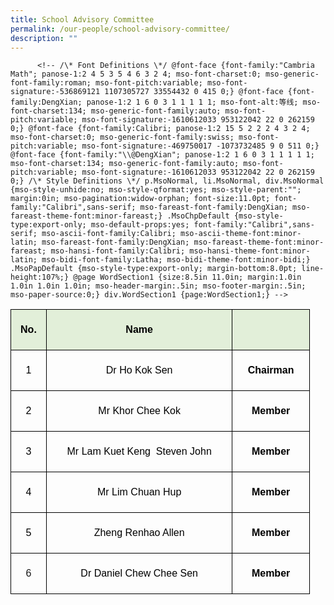```yaml
---
title: School Advisory Committee
permalink: /our-people/school-advisory-committee/
description: ""
---
```

          <!-- /\* Font Definitions \*/ @font-face {font-family:"Cambria Math"; panose-1:2 4 5 3 5 4 6 3 2 4; mso-font-charset:0; mso-generic-font-family:roman; mso-font-pitch:variable; mso-font-signature:-536869121 1107305727 33554432 0 415 0;} @font-face {font-family:DengXian; panose-1:2 1 6 0 3 1 1 1 1 1; mso-font-alt:等线; mso-font-charset:134; mso-generic-font-family:auto; mso-font-pitch:variable; mso-font-signature:-1610612033 953122042 22 0 262159 0;} @font-face {font-family:Calibri; panose-1:2 15 5 2 2 2 4 3 2 4; mso-font-charset:0; mso-generic-font-family:swiss; mso-font-pitch:variable; mso-font-signature:-469750017 -1073732485 9 0 511 0;} @font-face {font-family:"\\@DengXian"; panose-1:2 1 6 0 3 1 1 1 1 1; mso-font-charset:134; mso-generic-font-family:auto; mso-font-pitch:variable; mso-font-signature:-1610612033 953122042 22 0 262159 0;} /\* Style Definitions \*/ p.MsoNormal, li.MsoNormal, div.MsoNormal {mso-style-unhide:no; mso-style-qformat:yes; mso-style-parent:""; margin:0in; mso-pagination:widow-orphan; font-size:11.0pt; font-family:"Calibri",sans-serif; mso-fareast-font-family:DengXian; mso-fareast-theme-font:minor-fareast;} .MsoChpDefault {mso-style-type:export-only; mso-default-props:yes; font-family:"Calibri",sans-serif; mso-ascii-font-family:Calibri; mso-ascii-theme-font:minor-latin; mso-fareast-font-family:DengXian; mso-fareast-theme-font:minor-fareast; mso-hansi-font-family:Calibri; mso-hansi-theme-font:minor-latin; mso-bidi-font-family:Latha; mso-bidi-theme-font:minor-bidi;} .MsoPapDefault {mso-style-type:export-only; margin-bottom:8.0pt; line-height:107%;} @page WordSection1 {size:8.5in 11.0in; margin:1.0in 1.0in 1.0in 1.0in; mso-header-margin:.5in; mso-footer-margin:.5in; mso-paper-source:0;} div.WordSection1 {page:WordSection1;} -->

<table class="MsoTableGrid" border="1" cellspacing="0" cellpadding="0" style="border-collapse:collapse;border:none;mso-border-alt:solid windowtext .5pt;
 mso-yfti-tbllook:1184;mso-padding-alt:0in 5.4pt 0in 5.4pt"><tbody><tr style="mso-yfti-irow:0;mso-yfti-firstrow:yes"><td width="42" valign="top" style="width:31.15pt;border:solid windowtext 1.0pt;
  mso-border-alt:solid windowtext .5pt;background:#E2EFD9;mso-background-themecolor:
  accent6;mso-background-themetint:51;padding:0in 5.4pt 0in 5.4pt"><p class="MsoNormal" align="center" style="text-align:center;line-height:200%"><b><span style="font-size:12.0pt;line-height:200%;font-family:&quot;Arial&quot;,sans-serif;
  color:black;mso-color-alt:windowtext">No.</span></b><b><span style="font-size:12.0pt;line-height:200%;font-family:&quot;Arial&quot;,sans-serif"></span></b></p></td><td width="282" valign="top" style="width:211.6pt;border:solid windowtext 1.0pt;
  border-left:none;mso-border-left-alt:solid windowtext .5pt;mso-border-alt:
  solid windowtext .5pt;background:#E2EFD9;mso-background-themecolor:accent6;
  mso-background-themetint:51;padding:0in 5.4pt 0in 5.4pt"><p class="MsoNormal" align="center" style="text-align:center;line-height:200%"><b><span style="font-size:12.0pt;line-height:200%;font-family:&quot;Arial&quot;,sans-serif;
  color:black;mso-color-alt:windowtext">Name</span></b><b><span style="font-size:12.0pt;line-height:200%;font-family:&quot;Arial&quot;,sans-serif"></span></b></p></td><td width="108" valign="top" style="width:81.0pt;border:solid windowtext 1.0pt;
  border-left:none;mso-border-left-alt:solid windowtext .5pt;mso-border-alt:
  solid windowtext .5pt;background:#E2EFD9;mso-background-themecolor:accent6;
  mso-background-themetint:51;padding:0in 5.4pt 0in 5.4pt"><p class="MsoNormal" align="center" style="text-align:center;line-height:200%"><b><span style="font-size:12.0pt;line-height:200%;font-family:&quot;Arial&quot;,sans-serif">&nbsp;</span></b></p></td></tr><tr style="mso-yfti-irow:1"><td width="42" valign="bottom" style="width:31.15pt;border:solid windowtext 1.0pt;
  border-top:none;mso-border-top-alt:solid windowtext .5pt;mso-border-alt:solid windowtext .5pt;
  padding:0in 5.4pt 0in 5.4pt"><p class="MsoNormal" align="center" style="text-align:center;line-height:200%"><span style="font-size:12.0pt;line-height:200%;font-family:&quot;Arial&quot;,sans-serif;
  color:black">1</span><span style="font-size:12.0pt;line-height:200%;
  font-family:&quot;Arial&quot;,sans-serif"></span></p></td><td width="282" valign="bottom" style="width:211.6pt;border-top:none;border-left:
  none;border-bottom:solid windowtext 1.0pt;border-right:solid windowtext 1.0pt;
  mso-border-bottom-alt:solid windowtext .5pt;mso-border-right-alt:solid windowtext 1.0pt;
  padding:0in 5.4pt 0in 5.4pt"><p class="MsoNormal" align="center" style="text-align:center;line-height:200%"><span style="font-size:12.0pt;line-height:200%;font-family:&quot;Arial&quot;,sans-serif;
  color:black">Dr Ho Kok Sen</span><span style="font-size:12.0pt;line-height:
  200%;font-family:&quot;Arial&quot;,sans-serif"></span></p></td><td width="108" valign="bottom" style="width:81.0pt;border-top:none;border-left:
  none;border-bottom:solid windowtext 1.0pt;border-right:solid windowtext 1.0pt;
  mso-border-bottom-alt:solid windowtext .5pt;mso-border-right-alt:solid windowtext 1.0pt;
  padding:0in 5.4pt 0in 5.4pt"><p class="MsoNormal" align="center" style="text-align:center;line-height:200%"><b><span style="font-size:12.0pt;line-height:200%;font-family:&quot;Arial&quot;,sans-serif;
  color:black">Chairman</span></b><b><span style="font-size:12.0pt;line-height:
  200%;font-family:&quot;Arial&quot;,sans-serif"></span></b></p></td></tr><tr style="mso-yfti-irow:2"><td width="42" valign="bottom" style="width:31.15pt;border:solid windowtext 1.0pt;
  border-top:none;mso-border-top-alt:solid windowtext .5pt;mso-border-alt:solid windowtext .5pt;
  padding:0in 5.4pt 0in 5.4pt"><p class="MsoNormal" align="center" style="text-align:center;line-height:200%"><span style="font-size:12.0pt;line-height:200%;font-family:&quot;Arial&quot;,sans-serif;
  color:black">2</span></p></td><td width="282" valign="bottom" style="width:211.6pt;border-top:none;border-left:
  none;border-bottom:solid windowtext 1.0pt;border-right:solid windowtext 1.0pt;
  mso-border-bottom-alt:solid windowtext .5pt;mso-border-right-alt:solid windowtext 1.0pt;
  padding:0in 5.4pt 0in 5.4pt"><p class="MsoNormal" align="center" style="text-align:center;line-height:200%"><span style="font-size:12.0pt;line-height:200%;font-family:&quot;Arial&quot;,sans-serif;
  color:black">Mr Khor Chee Kok</span></p></td><td width="108" valign="bottom" style="width:81.0pt;border-top:none;border-left:
  none;border-bottom:solid windowtext 1.0pt;border-right:solid windowtext 1.0pt;
  mso-border-bottom-alt:solid windowtext .5pt;mso-border-right-alt:solid windowtext 1.0pt;
  padding:0in 5.4pt 0in 5.4pt"><p class="MsoNormal" align="center" style="text-align:center;line-height:200%"><b><span style="font-size:12.0pt;line-height:200%;font-family:&quot;Arial&quot;,sans-serif;
  color:black">Member</span></b></p></td></tr><tr style="mso-yfti-irow:3"><td width="42" valign="bottom" style="width:31.15pt;border:solid windowtext 1.0pt;
  border-top:none;mso-border-top-alt:solid windowtext .5pt;mso-border-alt:solid windowtext .5pt;
  padding:0in 5.4pt 0in 5.4pt"><p class="MsoNormal" align="center" style="text-align:center;line-height:200%"><span style="font-size:12.0pt;line-height:200%;font-family:&quot;Arial&quot;,sans-serif;
  color:black">3</span></p></td><td width="282" valign="bottom" style="width:211.6pt;border-top:none;border-left:
  none;border-bottom:solid windowtext 1.0pt;border-right:solid windowtext 1.0pt;
  mso-border-bottom-alt:solid windowtext .5pt;mso-border-right-alt:solid windowtext 1.0pt;
  padding:0in 5.4pt 0in 5.4pt"><p class="MsoNormal" align="center" style="text-align:center;line-height:200%"><span style="font-size:12.0pt;line-height:200%;font-family:&quot;Arial&quot;,sans-serif;
  color:black">Mr Lam Kuet Keng&nbsp; Steven John</span></p></td><td width="108" valign="bottom" style="width:81.0pt;border-top:none;border-left:
  none;border-bottom:solid windowtext 1.0pt;border-right:solid windowtext 1.0pt;
  mso-border-bottom-alt:solid windowtext .5pt;mso-border-right-alt:solid windowtext 1.0pt;
  padding:0in 5.4pt 0in 5.4pt"><p class="MsoNormal" align="center" style="text-align:center;line-height:200%"><b><span style="font-size:12.0pt;line-height:200%;font-family:&quot;Arial&quot;,sans-serif;
  color:black">Member</span></b></p></td></tr><tr style="mso-yfti-irow:4"><td width="42" valign="bottom" style="width:31.15pt;border:solid windowtext 1.0pt;
  border-top:none;mso-border-top-alt:solid windowtext .5pt;mso-border-alt:solid windowtext .5pt;
  padding:0in 5.4pt 0in 5.4pt"><p class="MsoNormal" align="center" style="text-align:center;line-height:200%"><span style="font-size:12.0pt;line-height:200%;font-family:&quot;Arial&quot;,sans-serif;
  color:black">4</span></p></td><td width="282" valign="bottom" style="width:211.6pt;border-top:none;border-left:
  none;border-bottom:solid windowtext 1.0pt;border-right:solid windowtext 1.0pt;
  mso-border-bottom-alt:solid windowtext .5pt;mso-border-right-alt:solid windowtext 1.0pt;
  padding:0in 5.4pt 0in 5.4pt"><p class="MsoNormal" align="center" style="text-align:center;line-height:200%"><span style="font-size:12.0pt;line-height:200%;font-family:&quot;Arial&quot;,sans-serif;
  color:black">Mr Lim Chuan Hup</span></p></td><td width="108" valign="bottom" style="width:81.0pt;border-top:none;border-left:
  none;border-bottom:solid windowtext 1.0pt;border-right:solid windowtext 1.0pt;
  mso-border-bottom-alt:solid windowtext .5pt;mso-border-right-alt:solid windowtext 1.0pt;
  padding:0in 5.4pt 0in 5.4pt"><p class="MsoNormal" align="center" style="text-align:center;line-height:200%"><b><span style="font-size:12.0pt;line-height:200%;font-family:&quot;Arial&quot;,sans-serif;
  color:black">Member</span></b></p></td></tr><tr style="mso-yfti-irow:5"><td width="42" valign="bottom" style="width:31.15pt;border:solid windowtext 1.0pt;
  border-top:none;mso-border-top-alt:solid windowtext .5pt;mso-border-alt:solid windowtext .5pt;
  padding:0in 5.4pt 0in 5.4pt"><p class="MsoNormal" align="center" style="text-align:center;line-height:200%"><span style="font-size:12.0pt;line-height:200%;font-family:&quot;Arial&quot;,sans-serif;
  color:black">5</span></p></td><td width="282" valign="bottom" style="width:211.6pt;border-top:none;border-left:
  none;border-bottom:solid windowtext 1.0pt;border-right:solid windowtext 1.0pt;
  mso-border-bottom-alt:solid windowtext .5pt;mso-border-right-alt:solid windowtext 1.0pt;
  padding:0in 5.4pt 0in 5.4pt"><p class="MsoNormal" align="center" style="text-align:center;line-height:200%"><span style="font-size:12.0pt;line-height:200%;font-family:&quot;Arial&quot;,sans-serif;
  color:black">Zheng Renhao Allen</span></p></td><td width="108" valign="bottom" style="width:81.0pt;border-top:none;border-left:
  none;border-bottom:solid windowtext 1.0pt;border-right:solid windowtext 1.0pt;
  mso-border-bottom-alt:solid windowtext .5pt;mso-border-right-alt:solid windowtext 1.0pt;
  padding:0in 5.4pt 0in 5.4pt"><p class="MsoNormal" align="center" style="text-align:center;line-height:200%"><b><span style="font-size:12.0pt;line-height:200%;font-family:&quot;Arial&quot;,sans-serif;
  color:black">Member</span></b></p></td></tr><tr style="mso-yfti-irow:6;mso-yfti-lastrow:yes"><td width="42" style="width:31.15pt;border:solid windowtext 1.0pt;border-top:
  none;mso-border-top-alt:solid windowtext .5pt;mso-border-alt:solid windowtext .5pt;
  padding:0in 5.4pt 0in 5.4pt"><p class="MsoNormal" align="center" style="text-align:center;line-height:200%"><span style="font-size:12.0pt;line-height:200%;font-family:&quot;Arial&quot;,sans-serif">6</span></p></td><td width="282" style="width:211.6pt;border-top:none;border-left:none;
  border-bottom:solid windowtext 1.0pt;border-right:solid windowtext 1.0pt;
  mso-border-top-alt:solid windowtext .5pt;mso-border-left-alt:solid windowtext .5pt;
  mso-border-alt:solid windowtext .5pt;padding:0in 5.4pt 0in 5.4pt"><p class="MsoNormal" align="center" style="text-align:center;line-height:200%"><span style="font-size:12.0pt;line-height:200%;font-family:&quot;Arial&quot;,sans-serif;
  color:black">Dr Daniel Chew Chee Sen</span><span style="font-size:12.0pt;
  line-height:200%;font-family:&quot;Arial&quot;,sans-serif"></span></p></td><td width="108" valign="bottom" style="width:81.0pt;border-top:none;border-left:
  none;border-bottom:solid windowtext 1.0pt;border-right:solid windowtext 1.0pt;
  mso-border-top-alt:solid windowtext .5pt;mso-border-left-alt:solid windowtext .5pt;
  mso-border-alt:solid windowtext .5pt;padding:0in 5.4pt 0in 5.4pt"><p class="MsoNormal" align="center" style="text-align:center;line-height:200%"><b><span style="font-size:12.0pt;line-height:200%;font-family:&quot;Arial&quot;,sans-serif;
  color:black">Member</span></b><b><span style="font-size:12.0pt;line-height:
  200%;font-family:&quot;Arial&quot;,sans-serif"></span></b></p></td></tr></tbody></table>